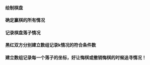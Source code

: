 #### 绘制棋盘

#### 确定赢棋的所有情况

#### 记录棋盘落子情况

#### 黑红双方分别建立数组记录k情况的符合条件数

#### 建立数组记录每一个落子的坐标，好让悔棋或撤销悔棋的时候追寻情况！


